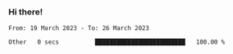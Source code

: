 ### Hi there!

<!--START_SECTION:waka-->

```text
From: 19 March 2023 - To: 26 March 2023

Other   0 secs          █████████████████████████   100.00 %
```

<!--END_SECTION:waka-->
